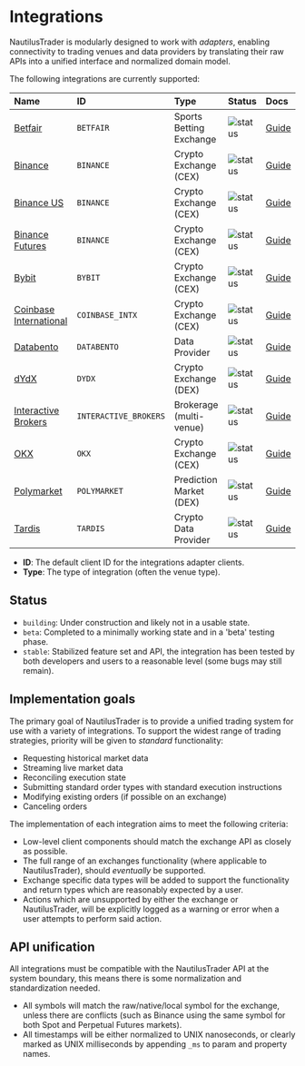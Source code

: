 # Integrations

NautilusTrader is modularly designed to work with *adapters*, enabling connectivity to trading venues
and data providers by translating their raw APIs into a unified interface and normalized domain model.

The following integrations are currently supported:

| Name                                                                         | ID                    | Type                    | Status                                                  | Docs                                   |
| :--------------------------------------------------------------------------- | :-------------------- | :---------------------- | :------------------------------------------------------ | :------------------------------------- |
| [Betfair](https://betfair.com)                                               | `BETFAIR`             | Sports Betting Exchange | ![status](https://img.shields.io/badge/stable-green)    | [Guide](integrations/betfair.md)       |
| [Binance](https://binance.com)                                               | `BINANCE`             | Crypto Exchange (CEX)   | ![status](https://img.shields.io/badge/stable-green)    | [Guide](integrations/binance.md)       |
| [Binance US](https://binance.us)                                             | `BINANCE`             | Crypto Exchange (CEX)   | ![status](https://img.shields.io/badge/stable-green)    | [Guide](integrations/binance.md)       |
| [Binance Futures](https://www.binance.com/en/futures)                        | `BINANCE`             | Crypto Exchange (CEX)   | ![status](https://img.shields.io/badge/stable-green)    | [Guide](integrations/binance.md)       |
| [Bybit](https://www.bybit.com)                                               | `BYBIT`               | Crypto Exchange (CEX)   | ![status](https://img.shields.io/badge/stable-green)    | [Guide](integrations/bybit.md)         |
| [Coinbase International](https://www.coinbase.com/en/international-exchange) | `COINBASE_INTX`       | Crypto Exchange (CEX)   | ![status](https://img.shields.io/badge/stable-green)    | [Guide](integrations/coinbase_intx.md) |
| [Databento](https://databento.com)                                           | `DATABENTO`           | Data Provider           | ![status](https://img.shields.io/badge/stable-green)    | [Guide](integrations/databento.md)     |
| [dYdX](https://dydx.exchange/)                                               | `DYDX`                | Crypto Exchange (DEX)   | ![status](https://img.shields.io/badge/stable-green)    | [Guide](integrations/dydx.md)          |
| [Interactive Brokers](https://www.interactivebrokers.com)                    | `INTERACTIVE_BROKERS` | Brokerage (multi-venue) | ![status](https://img.shields.io/badge/stable-green)    | [Guide](integrations/ib.md)            |
| [OKX](https://okx.com)                                                       | `OKX`                 | Crypto Exchange (CEX)   | ![status](https://img.shields.io/badge/building-orange) | [Guide](integrations/okx.md)           |
| [Polymarket](https://polymarket.com)                                         | `POLYMARKET`          | Prediction Market (DEX) | ![status](https://img.shields.io/badge/stable-green)    | [Guide](integrations/polymarket.md)    |
| [Tardis](https://tardis.dev)                                                 | `TARDIS`              | Crypto Data Provider    | ![status](https://img.shields.io/badge/stable-green)    | [Guide](integrations/tardis.md)        |

- **ID**: The default client ID for the integrations adapter clients.
- **Type**: The type of integration (often the venue type).

## Status

- `building`: Under construction and likely not in a usable state.
- `beta`: Completed to a minimally working state and in a 'beta' testing phase.
- `stable`: Stabilized feature set and API, the integration has been tested by both developers and users to a reasonable level (some bugs may still remain).

## Implementation goals

The primary goal of NautilusTrader is to provide a unified trading system for
use with a variety of integrations. To support the widest range of trading
strategies, priority will be given to *standard* functionality:

- Requesting historical market data
- Streaming live market data
- Reconciling execution state
- Submitting standard order types with standard execution instructions
- Modifying existing orders (if possible on an exchange)
- Canceling orders

The implementation of each integration aims to meet the following criteria:

- Low-level client components should match the exchange API as closely as possible.
- The full range of an exchanges functionality (where applicable to NautilusTrader), should *eventually* be supported.
- Exchange specific data types will be added to support the functionality and return
  types which are reasonably expected by a user.
- Actions which are unsupported by either the exchange or NautilusTrader, will be explicitly logged as a warning or error when a user attempts to perform said action.

## API unification

All integrations must be compatible with the NautilusTrader API at the system boundary,
this means there is some normalization and standardization needed.

- All symbols will match the raw/native/local symbol for the exchange, unless there are conflicts (such as Binance using the same symbol for both Spot and Perpetual Futures markets).
- All timestamps will be either normalized to UNIX nanoseconds, or clearly marked as UNIX milliseconds by appending `_ms` to param and property names.
